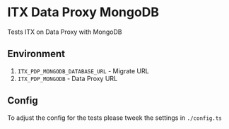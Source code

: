 # ITX Data Proxy MongoDB

Tests ITX on Data Proxy with MongoDB

## Environment

1. `ITX_PDP_MONGODB_DATABASE_URL` - Migrate URL
2. `ITX_PDP_MONGODB` - Data Proxy URL

## Config

To adjust the config for the tests please tweek the settings in `./config.ts`
